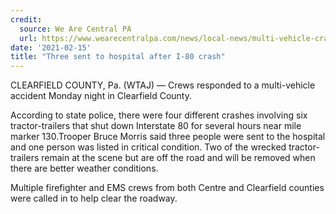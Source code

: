 ```yaml
---
credit:
  source: We Are Central PA
  url: https://www.wearecentralpa.com/news/local-news/multi-vehicle-crash-reported-in-clearfield-county/
date: '2021-02-15'
title: "Three sent to hospital after I-80 crash"
---
```

CLEARFIELD COUNTY, Pa. (WTAJ) — Crews responded to a multi-vehicle accident Monday night in Clearfield County.

According to state police, there were four different crashes involving six tractor-trailers that shut down Interstate 80 for several hours near mile marker 130.Trooper Bruce Morris said three people were sent to the hospital and one person was listed in critical condition. Two of the wrecked tractor-trailers remain at the scene but are off the road and will be removed when there are better weather conditions.

Multiple firefighter and EMS crews from both Centre and Clearfield counties were called in to help clear the roadway.
